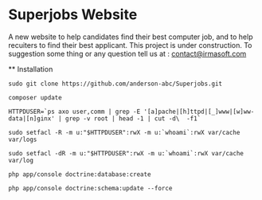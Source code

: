 Superjobs Website
=================

A new website to help candidates find their best computer job, and to help recuiters to find their best applicant.
This project is under construction.
To suggestion some thing or any question tell us at : contact@irmasoft.com

** Installation 

    sudo git clone https://github.com/anderson-abc/Superjobs.git

    composer update

    HTTPDUSER=`ps axo user,comm | grep -E '[a]pache|[h]ttpd|[_]www|[w]ww-data|[n]ginx' | grep -v root | head -1 | cut -d\  -f1`

    sudo setfacl -R -m u:"$HTTPDUSER":rwX -m u:`whoami`:rwX var/cache var/logs

    sudo setfacl -dR -m u:"$HTTPDUSER":rwX -m u:`whoami`:rwX var/cache var/log

    php app/console doctrine:database:create

    php app/console doctrine:schema:update --force
